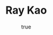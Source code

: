 ---
# Page settings
layout: homepage
keywords:

# Hero section
title: Ray Kao
description: Technical tutorials, guides and workshops
buttons:
    - content: Button
      url: '#'
      external_url: false
    - icon: github
      content: Button with icon
      url: 'https://github.com/raykao'
      external_url: true

# Author box
author:
    title: About Author
    title_url: '#'
    external_url: true
    description: Cloud Native/OSS Solutions Architect @Microsoft Azure Global Black Belt

# Grid navigation
grid_navigation:
    - title: Grid navigation
      excerpt: Section description
      cta: Read more
      url: 'welcome-to-jekyll'
---